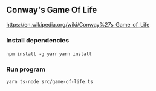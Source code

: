 ## Conway's Game Of Life
https://en.wikipedia.org/wiki/Conway%27s_Game_of_Life

### Install dependencies
`npm install -g yarn`
`yarn install`

### Run program
`yarn ts-node src/game-of-life.ts`